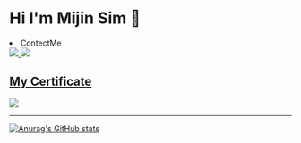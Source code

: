 # Hi I'm Mijin Sim 👋

<!--
**azure-553/azure-553** is a ✨ _special_ ✨ repository because its `README.md` (this file) appears on your GitHub profile.

Here are some ideas to get you started:

- 🔭 I’m currently working on ...
- 🌱 I’m currently learning ...
- 👯 I’m looking to collaborate on ...
- 🤔 I’m looking for help with ...
- 💬 Ask me about ...
- 📫 How to reach me: ...
- 😄 Pronouns: ...
- ⚡ Fun fact: ...
-->

<li>ContectMe</li>
<a href="https://www.instagram.com/mj_j_xim/?hl=ko" target="_blank"><img src="https://img.shields.io/badge/Instagram-E4405F?style=flat-square&logo=Instagram&logoColor=white"/>
<a href="#"><img src="https://img.shields.io/badge/simmijin816@gmail.com-EA4335?style=flat-square&logo=Gmail&logoColor=white"/>

  
## My Certificate
<img src="https://img.shields.io/badge/Microsoft AZ900-0078D4?style=flat-square&logo=MicrosoftAzure&logoColor=white"/>
  
  
----
![Anurag's GitHub stats](https://github-readme-stats.vercel.app/api?username=azure-553&show_icons=true&theme=radical)

